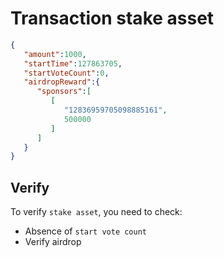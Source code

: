 # Transaction stake asset

```json
{ 
   "amount":1000,
   "startTime":127863705,
   "startVoteCount":0,
   "airdropReward":{ 
      "sponsors":[ 
         [ 
            "12836959705098885161",
            500000
         ]
      ]
   }
}
```

## Verify

To verify `stake asset`, you need to check:
* Absence of `start vote count`
* Verify airdrop
